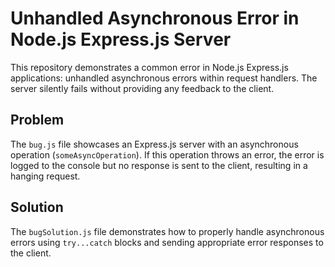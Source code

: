 # Unhandled Asynchronous Error in Node.js Express.js Server

This repository demonstrates a common error in Node.js Express.js applications:  unhandled asynchronous errors within request handlers. The server silently fails without providing any feedback to the client.

## Problem
The `bug.js` file showcases an Express.js server with an asynchronous operation (`someAsyncOperation`). If this operation throws an error, the error is logged to the console but no response is sent to the client, resulting in a hanging request.

## Solution
The `bugSolution.js` file demonstrates how to properly handle asynchronous errors using `try...catch` blocks and sending appropriate error responses to the client.